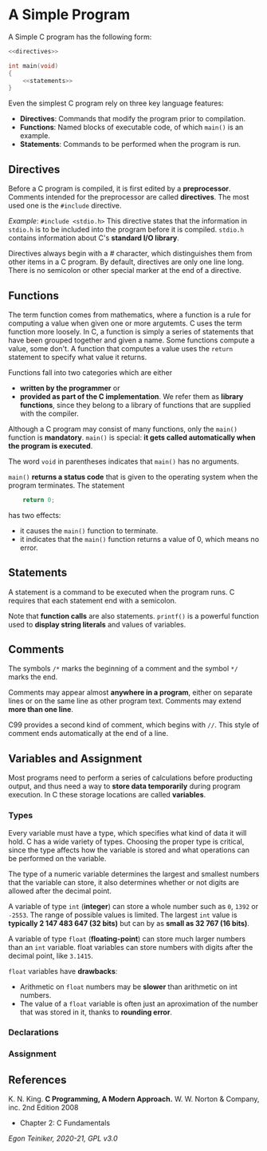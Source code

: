 # A Simple Program

A Simple C program has the following form:

```C
<<directives>>

int main(void)
{
    <<statements>>
}
```

Even the simplest C program rely on three key language features:
* **Directives**: Commands that modify the program prior to compilation.
* **Functions**: Named blocks of executable code, of which `main()` is an example. 
* **Statements**: Commands to be performed when the program is run.

## Directives
Before a C program is compiled, it is first edited by a **preprocessor**.
Comments intended for the preprocessor are called **directives**.
The most used one is the `#include` directive.

_Example_: `#include <stdio.h>`
This directive states that the information in `stdio.h` is to be included into the 
program before it is compiled. `stdio.h` contains information about C's **standard I/O library**.

Directives always begin with a # character, which distinguishes them from other items in a C program.
By default, directives are only one line long. There is no semicolon or other special marker at the end of a directive.


## Functions

The term function comes from mathematics, where a function is a rule for computing a value when given one or more 
argutemts. C uses the term function more loosely.
In C, a function is simply a series of statements that have been grouped together and given a name.
Some functions compute a value, some don't.
A function that computes a value uses the `return` statement to specify what value it returns.

Functions fall into two categories which are either
* **written by the programmer** or
* **provided as part of the C implementation**. 
  We refer them as **library functions**, since they belong to a library of functions that are supplied with the compiler.

Although a C program may consist of many functions, only the `main()` function is **mandatory**.
`main()` is special: **it gets called automatically when the program is executed**.

The word `void` in parentheses indicates that `main()` has no arguments.

`main()` **returns a status code** that is given to the operating system when the program terminates.
The statement
```C
    return 0;
```
has two effects:
* it causes the `main()` function to terminate.
* it indicates that the `main()` function returns a value of 0, which means no error.


## Statements 
A statement is a command to be executed when the program runs.
C requires that each statement end with a semicolon.

Note that **function calls** are also statements.
`printf()` is a powerful function used to **display string literals** and values of variables.


## Comments

The symbols `/*` marks the beginning of a comment and the symbol `*/` marks the end.

Comments may appear almost **anywhere in a program**, either on separate lines or on the same line as other program text.
Comments may extend **more than one line**.

C99 provides a second kind of comment, which begins with `//`.
This style of comment ends automatically at the end of a line. 

## Variables and Assignment

Most programs need to perform a series of calculations before producting output, and thus need a way to **store data 
temporarily** during program execution.
In C these storage locations are called **variables**.

### Types
Every variable must have a type, which specifies what kind of data it will hold.
C has a wide variety of types.
Choosing the proper type is critical, since the type affects how the variable is stored 
and what operations can be performed on the variable.

The type of a numeric variable determines the largest and smallest numbers that the variable can
store, it also determines whether or not digits are allowed after the decimal point.

A variable of type `int` (**integer**) can store a whole number such as `0`, `1392` or `-2553`.
The range of possible values is limited. The largest `int` value is **typically 2 147 483 647 (32 bits)** but 
can by as **small as 32 767 (16 bits)**. 

A variable of type `float` (**floating-point**) can store much larger numbers than an `int` variable.
float variables can store numbers with digits after the decimal point, like `3.1415`.

`float` variables have **drawbacks**:
* Arithmetic on `float` numbers may be **slower** than arithmetic on int numbers.
* The value of a `float` variable is often just an aproximation of the number that was stored in it, 
    thanks to **rounding error**.

### Declarations


### Assignment



## References
K. N. King. **C Programming, A Modern Approach.** W. W. Norton & Company, inc. 2nd Edition 2008
 * Chapter 2: C Fundamentals
 
*Egon Teiniker, 2020-21, GPL v3.0* 
